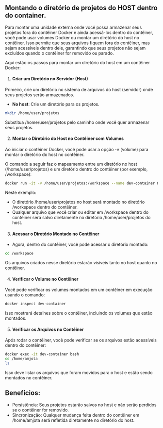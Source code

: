 ## Montando o diretório de projetos do HOST dentro do container.

Para montar uma unidade externa onde você possa armazenar seus projetos fora do contêiner Docker e ainda acessá-los dentro do contêiner, você pode usar volumes Docker ou montar um diretório do host no contêiner. Isso permite que seus arquivos fiquem fora do contêiner, mas sejam acessíveis dentro dele, garantindo que seus projetos não sejam excluídos quando o contêiner for removido ou parado.

Aqui estão os passos para montar um diretório do host em um contêiner Docker:

1. #### Criar um Diretório no Servidor (Host)

Primeiro, crie um diretório no sistema de arquivos do host (servidor) onde seus projetos serão armazenados.

- **No host**: Crie um diretório para os projetos.

```bash
mkdir /home/user/projetos
```
Substitua /home/user/projetos pelo caminho onde você quer armazenar seus projetos.

2. #### Montar o Diretório do Host no Contêiner com Volumes

Ao iniciar o contêiner Docker, você pode usar a opção -v (volume) para montar o diretório do host no contêiner.

O comando a seguir faz o mapeamento entre um diretório no host (/home/user/projetos) e um diretório dentro do contêiner (por exemplo, /workspace):

```bash
docker run -it -v /home/user/projetos:/workspace --name dev-container my-python-container
```

Neste exemplo:

- O diretório /home/user/projetos no host será montado no diretório /workspace dentro do contêiner.
- Qualquer arquivo que você criar ou editar em /workspace dentro do contêiner será salvo diretamente no diretório /home/user/projetos do host.

3. #### Acessar o Diretório Montado no Contêiner
- Agora, dentro do contêiner, você pode acessar o diretório montado:

```bash
cd /workspace
```
Os arquivos criados nesse diretório estarão visíveis tanto no host quanto no contêiner.

4. #### Verificar o Volume no Contêiner
Você pode verificar os volumes montados em um contêiner em execução usando o comando:

```bash
docker inspect dev-container
```
Isso mostrará detalhes sobre o contêiner, incluindo os volumes que estão montados.

5. #### Verificar os Arquivos no Contêiner
Após rodar o contêiner, você pode verificar se os arquivos estão acessíveis dentro do contêiner:

```bash
docker exec -it dev-container bash
cd /home/amjota
ls
```
Isso deve listar os arquivos que foram movidos para o host e estão sendo montados no contêiner.

## Benefícios:
- Persistência: Seus projetos estarão salvos no host e não serão perdidos se o contêiner for removido.
- Sincronização: Qualquer mudança feita dentro do contêiner em /home/amjota será refletida diretamente no diretório do host.
